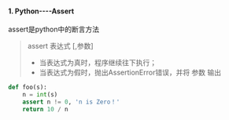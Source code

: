 #### 1. Python----Assert

assert是python中的断言方法

> assert 表达式 [,参数]
>
> * 当表达式为真时，程序继续往下执行；
> * 当表达式为假时，抛出AssertionError错误，并将 参数 输出

```python
def foo(s):
    n = int(s)
    assert n != 0, 'n is Zero！'
    return 10 / n
```

